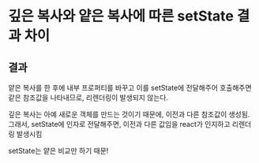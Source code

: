 # 깊은 복사와 얕은 복사에 따른 setState 결과 차이

## 결과

얕은 복사를 한 후에 내부 프로퍼티를 바꾸고 이를 setState에 전달해주어 호출해주면 같은 참조값을 나타내므로, 리렌더링이 발생되지 않는다.

깊은 복사는 아예 새로운 객체를 만드는 것이기 때문에, 이전과 다른 참조값이 생성됨. 그래서, setState에 인자로 전달해주면, 이전과 다른 값임을 react가 인지하고 리렌더링 발생시킴

setState는 얕은 비교만 하기 때문!

